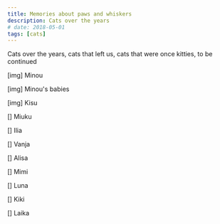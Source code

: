 ```yaml
---
title: Memories about paws and whiskers
description: Cats over the years
# date: 2018-05-01
tags: [cats]
---
```


Cats over the years, cats that left us, cats that were once kitties, to be continued

[img]
Minou

[img]
Minou's babies

[img]
Kisu

[]
Miuku

[]
Ilia

[]
Vanja

[]
Alisa

[]
Mimi

[]
Luna

[]
Kiki

[]
Laika

